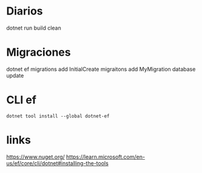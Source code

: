 

# Diarios
dotnet run
       build
       clean


# Migraciones
dotnet ef 
            migrations add InitialCreate
            migraitons add MyMigration
            database update

# CLI ef
    dotnet tool install --global dotnet-ef
    
# links 
https://www.nuget.org/
https://learn.microsoft.com/en-us/ef/core/cli/dotnet#installing-the-tools